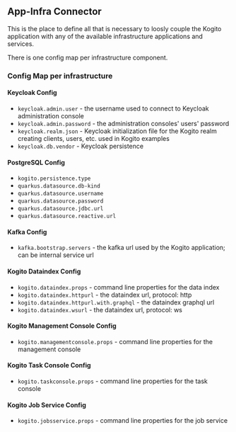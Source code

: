 ## App-Infra Connector

This is the place to define all that is necessary to loosly couple the Kogito application with
any of the available infrastructure applications and services.

There is one config map per infrastructure component.

### Config Map per infrastructure
#### Keycloak Config
- `keycloak.admin.user` - the username used to connect to Keycloak administration console
- `keycloak.admin.password` - the administration consoles' users' password
- `keycloak.realm.json` - Keycloak initialization file for the Kogito realm creating clients, users, etc. used in Kogito examples
- `keycloak.db.vendor` - Keycloak persistence
#### PostgreSQL Config
- `kogito.persistence.type`
- `quarkus.datasource.db-kind`
- `quarkus.datasource.username`
- `quarkus.datasource.password`
- `quarkus.datasource.jdbc.url`
- `quarkus.datasource.reactive.url`
#### Kafka Config
- `kafka.bootstrap.servers` - the kafka url used by the Kogito application; can be internal service url
#### Kogito Dataindex Config
- `kogito.dataindex.props` - command line properties for the data index
- `kogito.dataindex.httpurl` - the dataindex url, protocol: http
- `kogito.dataindex.httpurl.with.graphql` - the dataindex graphql url
- `kogito.dataindex.wsurl` - the dataindex url, protocol: ws
#### Kogito Management Console Config
- `kogito.managementconsole.props` - command line properties for the management console
#### Kogito Task Console Config
- `kogito.taskconsole.props` - command line properties for the task console
#### Kogito Job Service Config
- `kogito.jobsservice.props` - command line properties for the job service 